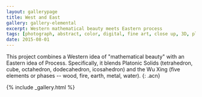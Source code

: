 ```yaml
---
layout: gallerypage
title: West and East
gallery: gallery-elemental
excerpt: Western mathematical beauty meets Eastern process
tags: [photograph, abstract, color, digital, fine art, close up, 3D, platonic solids]
date: 2015-08-01
---
```


This project combines a Western idea of "mathematical beauty" with an Eastern idea of Process. Specifically, it blends Platonic Solids (tetrahedron, cube, octahedron, dodecahedron, icosahedron) and the Wu Xing (five elements or phases -- wood, fire, earth, metal, water).
{: .acn}

{% include _gallery.html %}
